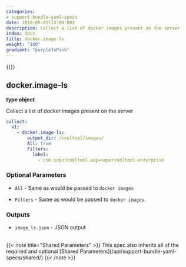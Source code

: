 ```yaml
---
categories:
- support-bundle-yaml-specs
date: 2019-05-07T12:00:00Z
description: Collect a list of docker images present on the server
index: docs
title: docker.image-ls
weight: "100"
gradient: "purpleToPink"
---
```


{{<legacynotice>}}

## docker.image-ls

**type object**

Collect a list of docker images present on the server


```yaml
collect:
  v1:
    - docker.image-ls:
        output_dir: /cooltool/images/
        All: true
        Filters:
          label:
            - com.supercooltool.app=supercooltool-enterprise
```


### Optional Parameters


- `All` - Same as would be passed to `docker images`


- `Filters` - Same as would be passed to `docker images`



### Outputs

    
- `image_ls.json` - JSON output


<br>
{{< note title="Shared Parameters" >}}
This spec also inherits all of the required and optional [Shared Parameters](/api/support-bundle-yaml-specs/shared/)
{{< /note >}}

  